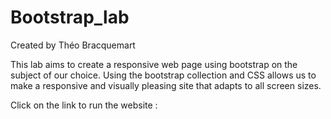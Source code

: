 # Bootstrap_lab

Created by Théo Bracquemart

This lab aims to create a responsive web page using bootstrap on the subject of our choice. Using the bootstrap collection and CSS allows us to make a responsive and visually pleasing site that adapts to all screen sizes.


Click on the link to run the website :
